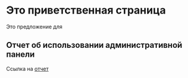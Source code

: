 # Это приветственная страница

Это предложение для 
## Отчет об использовании административной панели

Ссылка на [отчет](https://docs.google.com/document/d/1lViaseAtni6aKj0bM9t45o7XNl_Km9eE/edit?usp=sharing&ouid=112383437388739349751&rtpof=true&sd=true)
